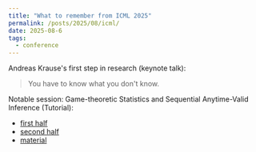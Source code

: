 ```yaml
---
title: "What to remember from ICML 2025"
permalink: /posts/2025/08/icml/
date: 2025-08-6
tags:
  - conference
---
```


Andreas Krause's first step in research (keynote talk): 
> You have to know what you don't know.

Notable session:
Game-theoretic Statistics and Sequential Anytime-Valid Inference (Tutorial):
- [first half](https://stat.cmu.edu/~aramdas/icml25/ramdas1.pdf)
- [second half](https://stat.cmu.edu/~aramdas/icml25/ramdas2.pdf)
- [material](https://stat.cmu.edu/~aramdas/icml25/evalue-checklist.pdf)